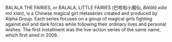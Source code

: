 BALALA THE FAIRIES, or BALALA, LITTLE FAIRIES (巴啦啦小魔仙, _Bālālā xiǎo mó xian_), is a Chinese magical girl metaseries created and produced by Alpha Group. Each series focuses on a group of magical girls fighting against evil and dark forces while following their ordinary lives and personal wishes. The first installment was the live-action series of the same name, which first aired in 2008.
